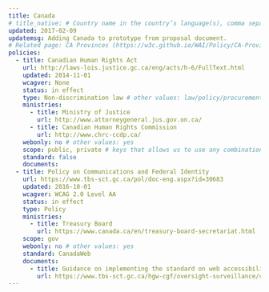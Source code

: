 ```yaml
---
title: Canada
# title_native: # Country name in the country’s language(s), comma separated. For Switzerland: Schweiz, Suisse, Svizzera, Svizra
updated: 2017-02-09
updatemsg: Adding Canada to prototype from proposal document.
# Related page: CA Provinces (https://w3c.github.io/WAI/Policy/CA-Provinces.html)
policies:
  - title: Canadian Human Rights Act
    url: http://laws-lois.justice.gc.ca/eng/acts/h-6/FullText.html
    updated: 2014-11-01
    wcagver: None
    status: in effect
    type: Non-discrimination law # other values: law/policy/procurement
    ministries:
      - title: Ministry of Justice
        url: http://www.attorneygeneral.jus.gov.on.ca/
      - title: Canadian Human Rights Commission
        url: http://www.chrc-ccdp.ca/
    webonly: no # other values: yes
    scope: public, private # keys that allows us to use any combination
    standard: false
    documents: 
  - title: Policy on Communications and Federal Identity
    url: https://www.tbs-sct.gc.ca/pol/doc-eng.aspx?id=30683
    updated: 2016-10-01
    wcagver: WCAG 2.0 Level AA
    status: in effect
    type: Policy
    ministries:
      - title: Treasury Board
        url: https://www.canada.ca/en/treasury-board-secretariat.html
    scope: gov
    webonly: no # other values: yes
    standard: CanadaWeb
    documents:
      - title: Guidance on implementing the standard on web accessibility
        url: https://www.tbs-sct.gc.ca/hgw-cgf/oversight-surveillance/communications/ws-nw/wa-aw-guid-eng.asp
---
```

